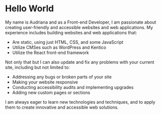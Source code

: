 # Hello World

My name is Audriana and as a Front-end Developer, I am passionate about creating user-friendly and accessible websites and web applications. My experience includes building websites and web applications that:

* Are static, using just HTML, CSS, and some JavaScript
* Utilize CMSes such as WordPress and Kentico
* Utilize the React front-end framework


Not only that but I can also update and fix any problems with your current site, including but not limited to:

* Addressing any bugs or broken parts of your site
* Making your website responsive
* Conducting accessibility audits and implementing upgrades
* Adding new custom pages or sections

I am always eager to learn new technologies and techniques, and to apply them to create innovative and accessible web solutions.
